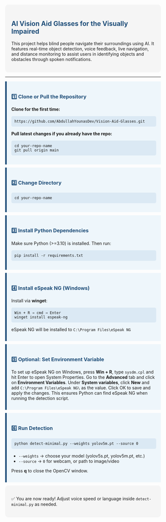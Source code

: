 <div style="background-color:#f5f5f5; padding:20px; border-radius:10px;">

<h2 style="color:#1f4e79;">AI Vision Aid Glasses for the Visually Impaired</h2>

<p>This project helps blind people navigate their surroundings using AI. It features real-time object detection, voice feedback, live navigation, and distance monitoring to assist users in identifying objects and obstacles through spoken notifications.</p>


</div>

---

<div style="background-color:#eef6fb; padding:15px; border-left:5px solid #1f4e79; margin-bottom:10px;">

<h3 style="color:#1f4e79;">1️⃣ Clone or Pull the Repository</h3>

<p><strong>Clone for the first time:</strong></p>
<pre style="background-color:#dbe9f4; padding:10px; border-radius:5px;"><code>https://github.com/AbdullahYounasDev/Vision-Aid-Glasses.git</code></pre>

<p><strong>Pull latest changes if you already have the repo:</strong></p>
<pre style="background-color:#dbe9f4; padding:10px; border-radius:5px;"><code>cd your-repo-name
git pull origin main</code></pre>

</div>

<div style="background-color:#eef6fb; padding:15px; border-left:5px solid #1f4e79; margin-bottom:10px;">

<h3 style="color:#1f4e79;">2️⃣ Change Directory</h3>

<pre style="background-color:#dbe9f4; padding:10px; border-radius:5px;"><code>cd your-repo-name</code></pre>

</div>

<div style="background-color:#eef6fb; padding:15px; border-left:5px solid #1f4e79; margin-bottom:10px;">

<h3 style="color:#1f4e79;">3️⃣ Install Python Dependencies</h3>

<p>Make sure Python (>=3.10) is installed. Then run:</p>
<pre style="background-color:#dbe9f4; padding:10px; border-radius:5px;"><code>pip install -r requirements.txt</code></pre>

</div>

<div style="background-color:#eef6fb; padding:15px; border-left:5px solid #1f4e79; margin-bottom:10px;">

<h3 style="color:#1f4e79;">4️⃣ Install eSpeak NG (Windows)</h3>

<p>Install via <strong>winget</strong>:</p>
<pre style="background-color:#dbe9f4; padding:10px; border-radius:5px;"><code>Win + R → cmd → Enter
winget install espeak-ng</code></pre>

<p>eSpeak NG will be installed to <code>C:\Program Files\eSpeak NG</code></p>

</div>

<div style="background-color:#eef6fb; padding:15px; border-left:5px solid #1f4e79; margin-bottom:10px;">

<h3 style="color:#1f4e79;">5️⃣ Optional: Set Environment Variable</h3>

<p>To set up eSpeak NG on Windows, press <strong>Win + R</strong>, type <code>sysdm.cpl</code> and hit Enter to open System Properties. Go to the <strong>Advanced</strong> tab and click on <strong>Environment Variables</strong>. Under <strong>System variables</strong>, click <strong>New</strong> and add <code>C:\Program Files\eSpeak NG\</code> as the value. Click OK to save and apply the changes. This ensures Python can find eSpeak NG when running the detection script.</p>


</div>

<div style="background-color:#eef6fb; padding:15px; border-left:5px solid #1f4e79; margin-bottom:10px;">

<h3 style="color:#1f4e79;">6️⃣ Run Detection</h3>

<pre style="background-color:#dbe9f4; padding:10px; border-radius:5px;"><code>python detect-minimal.py --weights yolov5m.pt --source 0</code></pre>

<ul>
<li><code>--weights</code> → choose your model (yolov5s.pt, yolov5m.pt, etc.)</li>
<li><code>--source</code> → <code>0</code> for webcam, or path to image/video</li>
</ul>

<p>Press <strong>q</strong> to close the OpenCV window.</p>

</div>

<div style="background-color:#f5f5f5; padding:20px; border-radius:10px; margin-top:10px;">

<p>✅ You are now ready! Adjust voice speed or language inside <code>detect-minimal.py</code> as needed.</p>

</div>
